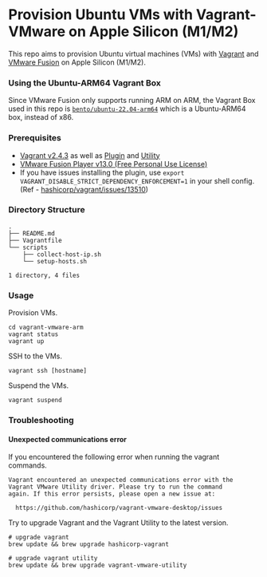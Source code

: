 # Provision Ubuntu VMs with Vagrant-VMware on Apple Silicon (M1/M2)
This repo aims to provision Ubuntu virtual machines (VMs) with [Vagrant](https://developer.hashicorp.com/vagrant) and [VMware Fusion](https://www.vmware.com/products/fusion.html) on Apple Silicon (M1/M2).
### Using the Ubuntu-ARM64 Vagrant Box
Since VMware Fusion only supports running ARM on ARM, the Vagrant Box used in this repo is [`bento/ubuntu-22.04-arm64`](https://app.vagrantup.com/bento/boxes/ubuntu-22.04-arm64) which is a Ubuntu-ARM64 box, instead of x86.
### Prerequisites
- [Vagrant v2.4.3](https://developer.hashicorp.com/vagrant/downloads) as well as [Plugin](https://developer.hashicorp.com/vagrant/docs/providers/vmware/installation) and [Utility](https://developer.hashicorp.com/vagrant/docs/providers/vmware/vagrant-vmware-utility)
- [VMware Fusion Player v13.0 (Free Personal Use License)](https://www.vmware.com/products/desktop-hypervisor/workstation-and-fusion)
- If you have issues installing the plugin, use `export VAGRANT_DISABLE_STRICT_DEPENDENCY_ENFORCEMENT=1` in your shell config. (Ref - [hashicorp/vagrant/issues/13510](https://github.com/hashicorp/vagrant/issues/13510#issuecomment-2431163553))
### Directory Structure
```
.
├── README.md
├── Vagrantfile
└── scripts
    ├── collect-host-ip.sh
    └── setup-hosts.sh

1 directory, 4 files
```
### Usage
Provision VMs.
```
cd vagrant-vmware-arm
vagrant status
vagrant up
```
SSH to the VMs.
```
vagrant ssh [hostname]
```
Suspend the VMs.
```
vagrant suspend
```
### Troubleshooting
#### Unexpected communications error
If you encountered the following error when running the vagrant commands.
```
Vagrant encountered an unexpected communications error with the
Vagrant VMware Utility driver. Please try to run the command
again. If this error persists, please open a new issue at:

  https://github.com/hashicorp/vagrant-vmware-desktop/issues
```
Try to upgrade Vagrant and the Vagrant Utility to the latest version.
```
# upgrade vagrant
brew update && brew upgrade hashicorp-vagrant

# upgrade vagrant utility
brew update && brew upgrade vagrant-vmware-utility
```